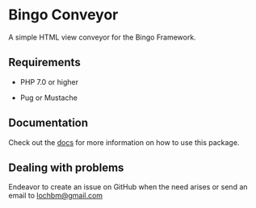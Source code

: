 # Bingo Conveyor

A simple HTML view conveyor for the Bingo Framework.

## Requirements

- PHP 7.0 or higher

- Pug or Mustache

## Documentation

Check out the [docs](https://github.com/ace411/bingo-conveyor/blob/master/docs/main.md) for more information on how to use this package.

## Dealing with problems

Endeavor to create an issue on GitHub when the need arises or send an email to lochbm@gmail.com
